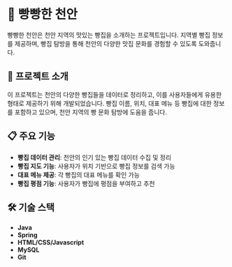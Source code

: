 # 🍞 빵빵한 천안

빵빵한 천안은 천안 지역의 맛있는 빵집을 소개하는 프로젝트입니다. 지역별 빵집 정보를 제공하며, 빵집 탐방을 통해 천안의 다양한 맛집 문화를 경험할 수 있도록 도와줍니다.

## 🚀 프로젝트 소개

이 프로젝트는 천안의 다양한 빵집들을 데이터로 정리하고, 이를 사용자들에게 유용한 형태로 제공하기 위해 개발되었습니다. 빵집 이름, 위치, 대표 메뉴 등 빵집에 대한 정보를 포함하고 있으며, 천안 지역의 빵 문화 탐방에 도움을 줍니다.

## 📋 주요 기능

- **빵집 데이터 관리**: 천안의 인기 있는 빵집 데이터 수집 및 정리
- **빵집 지도 기능**: 사용자가 위치 기반으로 빵집 정보를 검색 가능
- **대표 메뉴 제공**: 각 빵집의 대표 메뉴를 확인 가능
- **빵집 평점 기능**: 사용자가 빵집에 평점을 부여하고 추천

## 🛠️ 기술 스택

- **Java**
- **Spring**
- **HTML/CSS/Javascript**
- **MySQL**
- **Git**
